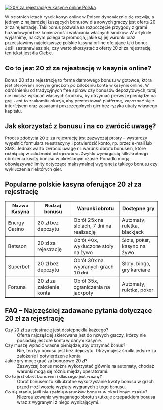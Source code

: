 [![20zł za rejestrację w kasynie online Polska](https://123-caf.pages.dev/gitsignup.png)](https://vrmoo.ru/Bt82HjjY)

<p>W ostatnich latach rynek kasyn online w Polsce dynamicznie się rozwija, a jednym z najbardziej kuszących bonusów dla nowych graczy jest oferta 20 zł za rejestrację. Taki bonus pozwala na rozpoczęcie przygody z grami hazardowymi bez konieczności wpłacania własnych środków. W artykule wyjaśnimy, na czym polega ta promocja, jakie są jej warunki oraz przedstawimy najciekawsze polskie kasyna online oferujące taki bonus. Jeśli zastanawiasz się, czy warto skorzystać z oferty 20 zł za rejestrację, ten tekst jest dla Ciebie.</p>  <h2>Co to jest 20 zł za rejestrację w kasynie online?</h2> <p>Bonus 20 zł za rejestrację to forma darmowego bonusu w gotówce, która jest oferowana nowym graczom po założeniu konta w kasynie online. W odróżnieniu od tradycyjnych free spinów czy bonusów depozytowych, tutaj nie musisz wpłacać własnych środków, by otrzymać pierwsze pieniądze na grę. Jest to znakomita okazja, aby przetestować platformę, zapoznać się z interfejsem oraz zasadami poszczególnych gier bez ryzyka utraty własnego kapitału.</p>  <h2>Jak skorzystać z bonusu i na co zwrócić uwagę?</h2> <p>Proces zdobycia 20 zł za rejestrację jest zazwyczaj prosty – wystarczy wypełnić formularz rejestracyjny i potwierdzić konto, np. przez e-mail lub SMS. Jednak warto zwrócić uwagę na warunki obrotu bonusem, które różnią się w zależności od operatora. Zwykle wymaga się kilkukrotnego obrócenia kwoty bonusu w określonym czasie. Ponadto mogą obowiązywać limity dotyczące maksymalnej wygranej z takiego bonusu czy wykluczenia niektórych gier.</p>  <h2>Popularne polskie kasyna oferujące 20 zł za rejestrację</h2> <table border="1" cellpadding="8" cellspacing="0" style="border-collapse: collapse; width: 100%;">   <thead>     <tr>       <th>Nazwa Kasyna</th>       <th>Rodzaj bonusu</th>       <th>Warunki obrotu</th>       <th>Dostępne gry</th>     </tr>   </thead>   <tbody>     <tr>       <td>Energy Casino</td>       <td>20 zł bez depozytu</td>       <td>Obrót 25x na slotach, 7 dni na realizację</td>       <td>Automaty, ruletka, blackjack</td>     </tr>     <tr>       <td>Betsson</td>       <td>20 zł za rejestrację</td>       <td>Obrót 40x, wykluczone stoły na żywo</td>       <td>Slots, poker, kasyno na żywo</td>     </tr>     <tr>       <td>Superbet</td>       <td>20 zł bez depozytu</td>       <td>Obrót 30x na wybranych grach, 10 dni</td>       <td>Sloty, bingo, gry karciane</td>     </tr>     <tr>       <td>Fortuna</td>       <td>20 zł za założenie konta</td>       <td>Obrót 35x, ograniczenia na jackpoty</td>       <td>Automaty, ruletka, poker</td>     </tr>   </tbody> </table>  <h2>FAQ – Najczęściej zadawane pytania dotyczące 20 zł za rejestrację</h2> <dl>   <dt>Czy 20 zł za rejestrację jest dostępne dla każdego? </dt>   <dd>Oferta najczęściej skierowana jest do nowych graczy, którzy nie posiadają jeszcze konta w danym kasynie.</dd>      <dt>Czy muszę wpłacić własne pieniądze, aby otrzymać bonus? </dt>   <dd>Nie, ten typ bonusu jest bez depozytu. Otrzymujesz środki jedynie za założenie i potwierdzenie konta.</dd>      <dt>Jakie gry mogę grać za bonusowe 20 zł?</dt>   <dd>Zazwyczaj bonus można wykorzystać głównie na automaty, chociaż warunki mogą się różnić między operatorami.</dd>      <dt>Co to jest obrót bonusem i dlaczego jest ważny?</dt>   <dd>Obrót bonusem to kilkukrotne wykorzystanie kwoty bonusu w grach przed możliwością wypłaty wygranych z tego bonusu.</dd>      <dt>Co się stanie, jeśli nie spełnię warunków bonusa w określonym czasie?</dt>   <dd>Niezrealizowanie wymaganego obrotu skutkuje przepadkiem bonusa wraz z wygranymi z niego wynikającymi.</dd> </dl>